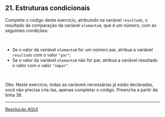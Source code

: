 <div class="layout-pane__container"><div id="main-splitpane-left" class="coding-question__left-pane"><section class="question-view__title-wrapper"><h1 class="question-view__title">21. Estruturas condicionais</h1></section><section class="question-view__instruction"><div class="candidate-rich-text"><div id="8gjbjnpdfng-instruction"><p>Complete o código deste exercício, atribuindo na variável <code>resultado</code>, o resultado da comparação da variável <code>elementoA</code>, que é um número, com as seguintes condições:</p>

<p>&nbsp;</p>

<ul>
	<li>Se o valor da variável <code>elementoA</code> for um número par, atribua a variável <code>resultado</code> com o valor <code><kbd>"par"</kbd></code>;</li>
	<li>Se o valor da variável <code>elementoA</code> não for par, atribua a variável resultado o valor com o valor <code>"ímpar"</code>.</li>
</ul>

<p>&nbsp;</p>

<p>Obs: Neste exercício, todas as variáveis necessárias já estão declaradas, você não precisa cria-las, apenas completar o código. Preencha a partir da linha 38.</p>
</div></div></section></div></div>

____

[Resolução AQUI](./resolucao.js)